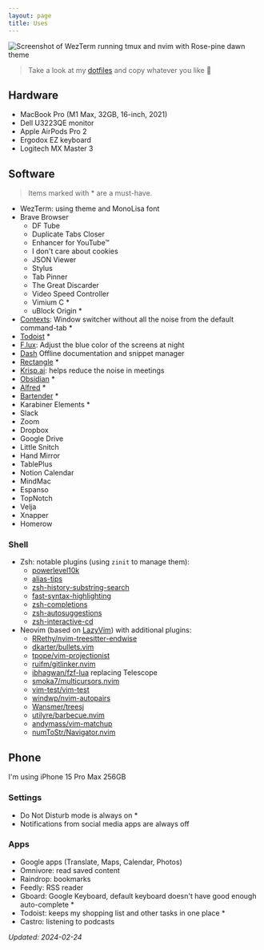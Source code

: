 ```yaml
---
layout: page
title: Uses
---
```


![Screenshot of WezTerm running tmux and nvim with Rose-pine dawn theme](/images/uses.webp)

> Take a look at my [dotfiles](https://github.com/AmmarCodes/MacOS-dotfiles) and copy whatever you like 🤗

## Hardware

- MacBook Pro (M1 Max, 32GB, 16-inch, 2021)
- Dell U3223QE monitor
- Apple AirPods Pro 2
- Ergodox EZ keyboard
- Logitech MX Master 3

## Software

> Items marked with \* are a must-have.

- WezTerm: using theme and MonoLisa font
- Brave Browser
  - DF Tube
  - Duplicate Tabs Closer
  - Enhancer for YouTube™
  - I don't care about cookies
  - JSON Viewer
  - Stylus
  - Tab Pinner
  - The Great Discarder
  - Video Speed Controller
  - Vimium C \*
  - uBlock Origin \*
- [Contexts](https://contexts.co/): Window switcher without all the noise from the default command-tab \*
- [Todoist](https://todoist.com/r/ammar_alakkad_ykgkib) \*
- [F.lux](https://justgetflux.com/): Adjust the blue color of the screens at night
- [Dash](https://kapeli.com/dash) Offline documentation and snippet manager
- [Rectangle](https://rectangleapp.com/) \*
- [Krisp.ai](https://ref.krisp.ai/u/ud77570cbb): helps reduce the noise in meetings
- [Obsidian](https://obsidian.md/) \*
- [Alfred](https://www.alfredapp.com/) \*
- [Bartender](https://www.macbartender.com/) \*
- Karabiner Elements \*
- Slack
- Zoom
- Dropbox
- Google Drive
- Little Snitch
- Hand Mirror
- TablePlus
- Notion Calendar
- MindMac
- Espanso
- TopNotch
- Velja
- Xnapper
- Homerow

### Shell

- Zsh: notable plugins (using `zinit` to manage them):
  - [powerlevel10k](https://github.com/romkatv/powerlevel10k)
  - [alias-tips](https://github.com/djui/alias-tips)
  - [zsh-history-substring-search](https://github.com/zsh-users/zsh-history-substring-search)
  - [fast-syntax-highlighting](https://github.com/zdharma/fast-syntax-highlighting)
  - [zsh-completions](https://github.com/zsh-users/zsh-completions)
  - [zsh-autosuggestions](https://github.com/zsh-users/zsh-autosuggestions)
  - [zsh-interactive-cd](https://github.com/changyuheng/zsh-interactive-cd)
- Neovim (based on [LazyVim](https://www.lazyvim.org/)) with additional plugins:
  - [RRethy/nvim-treesitter-endwise](https://github.com/RRethy/nvim-treesitter-endwise)
  - [dkarter/bullets.vim](https://github.com/dkarter/bullets.vim)
  - [tpope/vim-projectionist](https://github.com/tpope/vim-projectionist)
  - [ruifm/gitlinker.nvim](https://github.com/ruifm/gitlinker.nvim)
  - [ibhagwan/fzf-lua](https://github.com/ibhagwan/fzf-lua) replacing Telescope
  - [smoka7/multicursors.nvim](https://github.com/smoka7/multicursors.nvim)
  - [vim-test/vim-test](https://github.com/vim-test/vim-test)
  - [windwp/nvim-autopairs](https://github.com/windwp/nvim-autopairs)
  - [Wansmer/treesj](https://github.com/Wansmer/treesj)
  - [utilyre/barbecue.nvim](https://github.com/utilyre/barbecue.nvim)
  - [andymass/vim-matchup](https://github.com/andymass/vim-matchup)
  - [numToStr/Navigator.nvim](https://github.com/numToStr/Navigator.nvim)

## Phone

I'm using iPhone 15 Pro Max 256GB

### Settings

- Do Not Disturb mode is always on \*
- Notifications from social media apps are always off

### Apps

- Google apps (Translate, Maps, Calendar, Photos)
- Omnivore: read saved content
- Raindrop: bookmarks
- Feedly: RSS reader
- Gboard: Google Keyboard, default keyboard doesn't have good enough auto-complete \*
- Todoist: keeps my shopping list and other tasks in one place \*
- Castro: listening to podcasts

_Updated: 2024-02-24_
